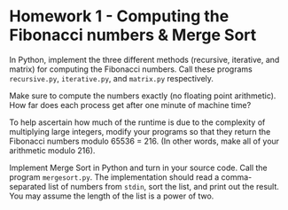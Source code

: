 # Homework 1 - Computing the Fibonacci numbers & Merge Sort

In Python, implement the three different methods (recursive, iterative, and matrix) for computing the Fibonacci numbers. Call these programs `recursive.py`, `iterative.py`, and `matrix.py` respectively.

Make sure to compute the numbers exactly (no floating point arithmetic). How far does each process get after one minute of machine time?

To help ascertain how much of the runtime is due to the complexity of multiplying large integers, modify your programs so that they return the Fibonacci numbers modulo 65536 = 216. (In other words, make all of your arithmetic modulo 216).

Implement Merge Sort in Python and turn in your source code. Call the program `mergesort.py`. The implementation should read a comma-separated list of numbers from `stdin`, sort the list, and print out the result. You may assume the length of the list is a power of two.

